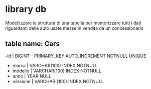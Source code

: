 # library db

Modellizzare la struttura di una tabella per memorizzare tutti i dati riguardanti delle auto usate messe in vendita da un concessionario

## table name: Cars

-id | BIGINT - PRIMARY_KEY AUTO_INCREMENT NOTNULL UNIQUE

- marca | VARCHAR(100) INDEX NOTNULL
- modello | VARCHAR(100) INDEX NOTNULL
- anno | YEAR NULL
- versione | VARCHAR (100) INDEX NOTNULL
